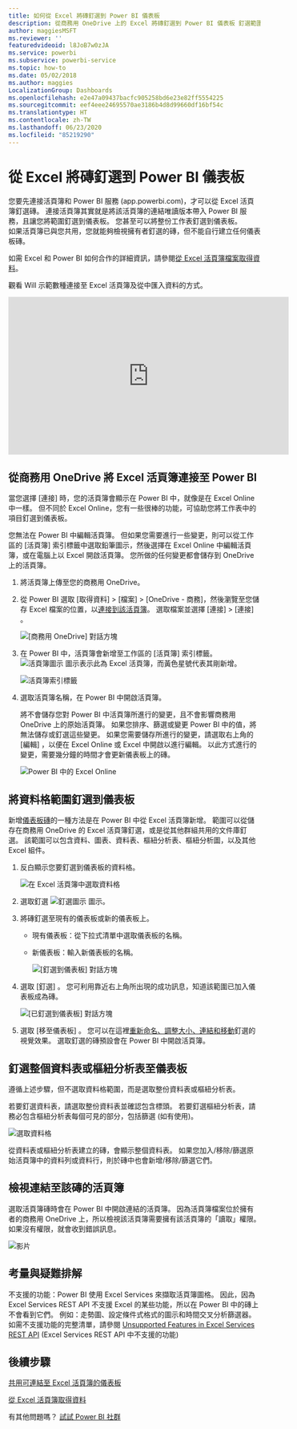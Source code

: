 ```yaml
---
title: 如何從 Excel 將磚釘選到 Power BI 儀表板
description: 從商務用 OneDrive 上的 Excel 將磚釘選到 Power BI 儀表板 釘選範圍、圖表、資料表
author: maggiesMSFT
ms.reviewer: ''
featuredvideoid: l8JoB7w0zJA
ms.service: powerbi
ms.subservice: powerbi-service
ms.topic: how-to
ms.date: 05/02/2018
ms.author: maggies
LocalizationGroup: Dashboards
ms.openlocfilehash: e2e47a09437bacfc905258bd6e23e82ff5554225
ms.sourcegitcommit: eef4eee24695570ae3186b4d8d99660df16bf54c
ms.translationtype: HT
ms.contentlocale: zh-TW
ms.lasthandoff: 06/23/2020
ms.locfileid: "85219290"
---
```

# <a name="pin-a-tile-to-a-power-bi-dashboard-from-excel"></a>從 Excel 將磚釘選到 Power BI 儀表板
您要先連接活頁簿和 Power BI 服務 (app.powerbi.com)，才可以從 Excel 活頁簿釘選磚。 連接活頁簿其實就是將該活頁簿的連結唯讀版本帶入 Power BI 服務，且讓您將範圍釘選到儀表板。 您甚至可以將整份工作表釘選到儀表板。  
如果活頁簿已與您共用，您就能夠檢視擁有者釘選的磚，但不能自行建立任何儀表板磚。 

如需 Excel 和 Power BI 如何合作的詳細資訊，請參閱[從 Excel 活頁簿檔案取得資料](https://go.microsoft.com/fwlink/?LinkID=521962)。

觀看 Will 示範數種連接至 Excel 活頁簿及從中匯入資料的方式。

<iframe width="560" height="315" src="https://www.youtube.com/embed/l8JoB7w0zJA" frameborder="0" allowfullscreen></iframe>

## <a name="connect-your-excel-workbook-from-onedrive-for-business-to-power-bi"></a>從商務用 OneDrive 將 Excel 活頁簿連接至 Power BI
當您選擇 [連接]  時，您的活頁簿會顯示在 Power BI 中，就像是在 Excel Online 中一樣。 但不同於 Excel Online，您有一些很棒的功能，可協助您將工作表中的項目釘選到儀表板。

您無法在 Power BI 中編輯活頁簿。 但如果您需要進行一些變更，則可以從工作區的 [活頁簿]  索引標籤中選取鉛筆圖示，然後選擇在 Excel Online 中編輯活頁簿，或在電腦上以 Excel 開啟活頁簿。 您所做的任何變更都會儲存到 OneDrive 上的活頁簿。

1. 將活頁簿上傳至您的商務用 OneDrive。

2. 從 Power BI 選取 [取得資料] > [檔案] > [OneDrive - 商務]，然後瀏覽至您儲存 Excel 檔案的位置，以[連接到該活頁簿](../connect-data/service-excel-workbook-files.md)。 選取檔案並選擇 [連接] > [連接]  。

    ![[商務用 OneDrive] 對話方塊](media/service-dashboard-pin-tile-from-excel/power-bi-connect.png)

3. 在 Power BI 中，活頁簿會新增至工作區的 [活頁簿]  索引標籤。  ![活頁簿圖示](media/service-dashboard-pin-tile-from-excel/pbi_workbookicon.png) 圖示表示此為 Excel 活頁簿，而黃色星號代表其剛新增。
    
    ![活頁簿索引標籤](media/service-dashboard-pin-tile-from-excel/power-bi-workbooks.png)
4. 選取活頁簿名稱，在 Power BI 中開啟活頁簿。

    將不會儲存您對 Power BI 中活頁簿所進行的變更，且不會影響商務用 OneDrive 上的原始活頁簿。 如果您排序、篩選或變更 Power BI 中的值，將無法儲存或釘選這些變更。 如果您需要儲存所進行的變更，請選取右上角的 [編輯]  ，以便在 Excel Online 或 Excel 中開啟以進行編輯。 以此方式進行的變更，需要幾分鐘的時間才會更新儀表板上的磚。
   
    ![Power BI 中的 Excel Online](media/service-dashboard-pin-tile-from-excel/power-bi-opened.png)

## <a name="pin-a-range-of-cells-to-a-dashboard"></a>將資料格範圍釘選到儀表板
新增[儀表板磚](../consumer/end-user-tiles.md)的一種方法是在 Power BI 中從 Excel 活頁簿新增。 範圍可以從儲存在商務用 OneDrive 的 Excel 活頁簿釘選，或是從其他群組共用的文件庫釘選。 該範圍可以包含資料、圖表、資料表、樞紐分析表、樞紐分析圖，以及其他 Excel 組件。

1. 反白顯示您要釘選到儀表板的資料格。
   
    ![在 Excel 活頁簿中選取資料格](media/service-dashboard-pin-tile-from-excel/pbi_selectrange.png)
2. 選取釘選 ![釘選圖示](media/service-dashboard-pin-tile-from-excel/pbi_pintile_small.png) 圖示。 
3. 將磚釘選至現有的儀表板或新的儀表板上。 
   
   * 現有儀表板：從下拉式清單中選取儀表板的名稱。
   * 新儀表板：輸入新儀表板的名稱。
   
     ![[釘選到儀表板] 對話方塊](media/service-dashboard-pin-tile-from-excel/pbi_dashdialog1.png)
4. 選取 [釘選]  。 您可利用靠近右上角所出現的成功訊息，知道該範圍已加入儀表板成為磚。 
   
    ![[已釘選到儀表板] 對話方塊](media/service-dashboard-pin-tile-from-excel/power-bi-go-to-dashboard.png)
5. 選取 [移至儀表板]  。 您可以在這裡[重新命名、調整大小、連結和移動](service-dashboard-edit-tile.md)釘選的視覺效果。 選取釘選的磚預設會在 Power BI 中開啟活頁簿。

## <a name="pin-an-entire-table-or-pivottable-to-a-dashboard"></a>釘選整個資料表或樞紐分析表至儀表板
遵循上述步驟，但不選取資料格範圍，而是選取整份資料表或樞紐分析表。

若要釘選資料表，請選取整份資料表並確認包含標頭。  若要釘選樞紐分析表，請務必包含樞紐分析表每個可見的部分，包括篩選 (如有使用)。

 ![選取資料格](media/service-dashboard-pin-tile-from-excel/pbi_selecttable.png)

從資料表或樞紐分析表建立的磚，會顯示整個資料表。  如果您加入/移除/篩選原始活頁簿中的資料列或資料行，則於磚中也會新增/移除/篩選它們。

## <a name="view-the-workbook-linked-to-the-tile"></a>檢視連結至該磚的活頁簿
選取活頁簿磚時會在 Power BI 中開啟連結的活頁簿。 因為活頁簿檔案位於擁有者的商務用 OneDrive 上，所以檢視該活頁簿需要擁有該活頁簿的「讀取」權限。 如果沒有權限，就會收到錯誤訊息。  

 ![影片](media/service-dashboard-pin-tile-from-excel/pin-from-excel.gif)

## <a name="considerations-and-troubleshooting"></a>考量與疑難排解
不支援的功能：Power BI 使用 Excel Services 來擷取活頁簿圖格。 因此，因為 Excel Services REST API 不支援 Excel 的某些功能，所以在 Power BI 中的磚上不會看到它們。 例如：走勢圖、設定條件式格式的圖示和時間交叉分析篩選器。 如需不支援功能的完整清單，請參閱 [Unsupported Features in Excel Services REST API](/sharepoint/dev/general-development/unsupported-features-in-excel-services-rest-api) (Excel Services REST API 中不支援的功能)

## <a name="next-steps"></a>後續步驟
[共用可連結至 Excel 活頁簿的儀表板](../collaborate-share/service-share-dashboard-that-links-to-excel-onedrive.md)

[從 Excel 活頁簿取得資料](../connect-data/service-excel-workbook-files.md)

有其他問題嗎？ [試試 Power BI 社群](https://community.powerbi.com/)
